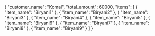 {
  "customer_name": "Komal",
  "total_amount": 60000,
  "items": [
    {
      "item_name": "Biryani1"
    },
    {
      "item_name": "Biryani2"
    },
    {
      "item_name": "Biryani3"
    },
    {
      "item_name": "Biryani4"
    },
    {
      "item_name": "Biryani5"
    },
    {
      "item_name": "Biryani6"
    },
    {
      "item_name": "Biryani7"
    },
    {
      "item_name": "Biryani8"
    },
    {
      "item_name": "Biryani9"
    }
  ]
}
